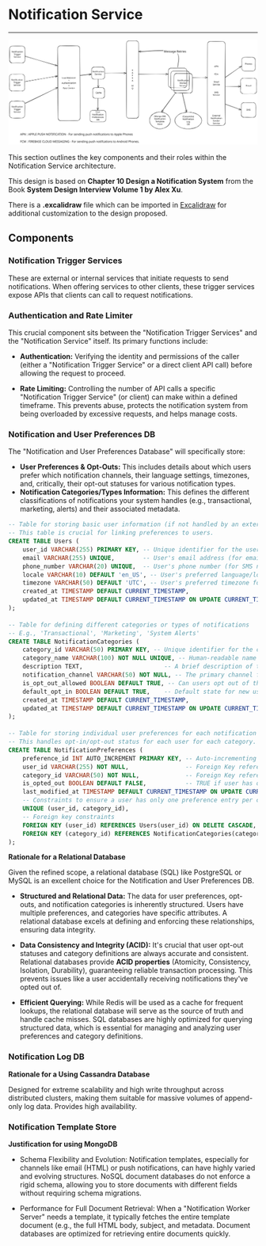 # Notification Service

---

![Notification Service Diagram](notification.svg)

This section outlines the key components and their roles within the Notification Service architecture.

This design is based on **Chapter 10 Design a Notification System** from the Book **System Design Interview Volume 1 by Alex Xu**.

There is a **.excalidraw** file which can be imported in [Excalidraw](https://excalidraw.com/) for additional customization to the design proposed.

## Components


### Notification Trigger Services
These are external or internal services that initiate requests to send notifications. 
When offering services to other clients, these trigger services expose APIs that clients can call to request notifications.
	

### Authentication and Rate Limiter

This crucial component sits between the "Notification Trigger Services" and the "Notification Service" itself. 
Its primary functions include:
* **Authentication:** Verifying the identity and permissions of the caller (either a "Notification Trigger Service" or a direct client API call) 
before allowing the request to proceed.

* **Rate Limiting:** Controlling the number of API calls a specific "Notification Trigger Service" (or client) 
can make within a defined timeframe. This prevents abuse, protects the notification system from being overloaded by excessive requests, and helps manage costs.
	
### Notification and User Preferences DB

The "Notification and User Preferences Database" will specifically store:

* **User Preferences & Opt-Outs:** This includes details about which users prefer which notification channels, 
their language settings, timezones, and, critically, their opt-out statuses for various notification types.
* **Notification Categories/Types Information:** This defines the different classifications of notifications your system handles (e.g., transactional, marketing, alerts) 
and their associated metadata.


```sql
-- Table for storing basic user information (if not handled by an external User Service)
-- This table is crucial for linking preferences to users.
CREATE TABLE Users (
    user_id VARCHAR(255) PRIMARY KEY, -- Unique identifier for the user (e.g., UUID, client-specific ID)
    email VARCHAR(255) UNIQUE,        -- User's email address (for email notifications)
    phone_number VARCHAR(20) UNIQUE,  -- User's phone number (for SMS notifications)
    locale VARCHAR(10) DEFAULT 'en_US', -- User's preferred language/locale (e.g., 'en_US', 'fr_FR')
    timezone VARCHAR(50) DEFAULT 'UTC', -- User's preferred timezone for scheduling
    created_at TIMESTAMP DEFAULT CURRENT_TIMESTAMP,
    updated_at TIMESTAMP DEFAULT CURRENT_TIMESTAMP ON UPDATE CURRENT_TIMESTAMP
);

-- Table for defining different categories or types of notifications
-- E.g., 'Transactional', 'Marketing', 'System Alerts'
CREATE TABLE NotificationCategories (
    category_id VARCHAR(50) PRIMARY KEY, -- Unique identifier for the category (e.g., 'ORDER_CONFIRMATION', 'PROMOTIONAL_NEWSLETTER')
    category_name VARCHAR(100) NOT NULL UNIQUE, -- Human-readable name (e.g., 'Order Confirmation', 'Promotional Newsletter')
    description TEXT,                       -- A brief description of the category
    notification_channel VARCHAR(50) NOT NULL, -- The primary channel for this category (e.g., 'EMAIL', 'SMS', 'PUSH', 'IN_APP')
    is_opt_out_allowed BOOLEAN DEFAULT TRUE, -- Can users opt out of this category? (e.g., transactional might not allow opt-out)
    default_opt_in BOOLEAN DEFAULT TRUE,    -- Default state for new users (true for opt-in, false for opt-out)
    created_at TIMESTAMP DEFAULT CURRENT_TIMESTAMP,
    updated_at TIMESTAMP DEFAULT CURRENT_TIMESTAMP ON UPDATE CURRENT_TIMESTAMP
);

-- Table for storing individual user preferences for each notification category
-- This handles opt-in/opt-out status for each user for each category.
CREATE TABLE NotificationPreferences (
    preference_id INT AUTO_INCREMENT PRIMARY KEY, -- Auto-incrementing unique ID for each preference entry
    user_id VARCHAR(255) NOT NULL,                -- Foreign Key referencing Users table
    category_id VARCHAR(50) NOT NULL,             -- Foreign Key referencing NotificationCategories table
    is_opted_out BOOLEAN DEFAULT FALSE,           -- TRUE if user has opted out, FALSE if opted in
    last_modified_at TIMESTAMP DEFAULT CURRENT_TIMESTAMP ON UPDATE CURRENT_TIMESTAMP,
    -- Constraints to ensure a user has only one preference entry per category
    UNIQUE (user_id, category_id),
    -- Foreign key constraints
    FOREIGN KEY (user_id) REFERENCES Users(user_id) ON DELETE CASCADE,
    FOREIGN KEY (category_id) REFERENCES NotificationCategories(category_id) ON DELETE CASCADE
);
```

**Rationale for a Relational Database**

Given the refined scope, a relational database (SQL) like PostgreSQL or MySQL is an excellent choice for the Notification and User Preferences DB.

* **Structured and Relational Data:** The data for user preferences, opt-outs, and notification categories is inherently structured. 
Users have multiple preferences, and categories have specific attributes. 
A relational database excels at defining and enforcing these relationships, ensuring data integrity.

* **Data Consistency and Integrity (ACID):** It's crucial that user opt-out statuses and category definitions are always accurate and consistent. 
Relational databases provide **ACID properties** (Atomicity, Consistency, Isolation, Durability), guaranteeing reliable transaction processing. 
This prevents issues like a user accidentally receiving notifications they've opted out of.

* **Efficient Querying:** While Redis will be used as a cache for frequent lookups, the relational database will serve as the source of truth and handle cache misses. 
SQL databases are highly optimized for querying structured data, which is essential for managing and analyzing user preferences and category definitions.

### Notification Log DB

**Rationale for a Using Cassandra Database**

Designed for extreme scalability and high write throughput across distributed clusters, 
making them suitable for massive volumes of append-only log data. Provides high availability.

### Notification Template Store 

**Justification for using MongoDB**

* Schema Flexibility and Evolution:
Notification templates, especially for channels like email (HTML) or push notifications, can have highly varied and evolving structures. 
NoSQL document databases do not enforce a rigid schema, allowing you to store documents with different fields without requiring schema migrations.

* Performance for Full Document Retrieval:
When a "Notification Worker Server" needs a template, it typically fetches the entire template document (e.g., the full HTML body, subject, and metadata. 
Document databases are optimized for retrieving entire documents quickly.